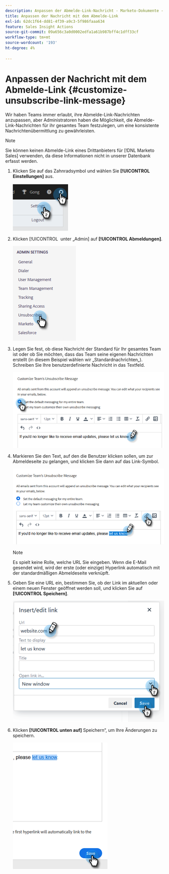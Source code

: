 ```yaml
---
description: Anpassen der Abmelde-Link-Nachricht - Marketo-Dokumente - Produktdokumentation
title: Anpassen der Nachricht mit dem Abmelde-Link
exl-id: 62dc1f64-dd81-4f39-a9c3-5f986faaa634
feature: Sales Insight Actions
source-git-commit: 09a656c3a0d0002edfa1a61b987bff4c1dff33cf
workflow-type: tm+mt
source-wordcount: '193'
ht-degree: 4%

---
```


# Anpassen der Nachricht mit dem Abmelde-Link {#customize-unsubscribe-link-message}

Wir haben Teams immer erlaubt, ihre Abmelde-Link-Nachrichten anzupassen, aber Administratoren haben die Möglichkeit, die Abmelde-Link-Nachrichten für ihr gesamtes Team festzulegen, um eine konsistente Nachrichtenübermittlung zu gewährleisten.

>[!NOTE]
>
>Sie können keinen Abmelde-Link eines Drittanbieters für [!DNL Marketo Sales] verwenden, da diese Informationen nicht in unserer Datenbank erfasst werden.

1. Klicken Sie auf das Zahnradsymbol und wählen Sie **[!UICONTROL Einstellungen]** aus.

   ![](assets/customize-unsubscribe-link-message-1.png)

1. Klicken [!UICONTROL &#x200B; unter „Admin] auf **[!UICONTROL Abmeldungen]**.

   ![](assets/customize-unsubscribe-link-message-2.png)

1. Legen Sie fest, ob diese Nachricht der Standard für Ihr gesamtes Team ist oder ob Sie möchten, dass das Team seine eigenen Nachrichten erstellt (in diesem Beispiel wählen wir „Standardnachrichten„). Schreiben Sie Ihre benutzerdefinierte Nachricht in das Textfeld.

   ![](assets/customize-unsubscribe-link-message-3.png)

1. Markieren Sie den Text, auf den die Benutzer klicken sollen, um zur Abmeldeseite zu gelangen, und klicken Sie dann auf das Link-Symbol.

   ![](assets/customize-unsubscribe-link-message-4.png)

   >[!NOTE]
   >
   >Es spielt keine Rolle, welche URL Sie eingeben. Wenn die E-Mail gesendet wird, wird der erste (oder einzige) Hyperlink automatisch mit der standardmäßigen Abmeldeseite verknüpft.

1. Geben Sie eine URL ein, bestimmen Sie, ob der Link im aktuellen oder einem neuen Fenster geöffnet werden soll, und klicken Sie auf **[!UICONTROL Speichern]**.

   ![](assets/customize-unsubscribe-link-message-5.png)

1. Klicken **[!UICONTROL unten auf]** Speichern“, um Ihre Änderungen zu speichern.

   ![](assets/customize-unsubscribe-link-message-6.png)

